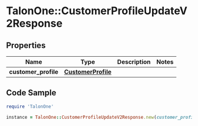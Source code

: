 # TalonOne::CustomerProfileUpdateV2Response

## Properties

Name | Type | Description | Notes
------------ | ------------- | ------------- | -------------
**customer_profile** | [**CustomerProfile**](CustomerProfile.md) |  | 

## Code Sample

```ruby
require 'TalonOne'

instance = TalonOne::CustomerProfileUpdateV2Response.new(customer_profile: null)
```


